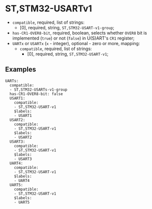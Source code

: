 ST,STM32-USARTv1
================

- `compatible`, required, list of strings:
  - [0], required, string, `ST,STM32-USART-v1-group`;
- `has-CR1-OVER8-bit`, required, boolean, selects whether `OVER8` bit is implemented (`true`) or not (`false`) in
U(S)ART's `CR1` register;
- `UARTx` or `USARTx` (`x` - integer), optional - zero or more, mapping:
  - `compatible`, required, list of strings:
    - [0], required, string, `ST,STM32-USART-v1`;

Examples
--------

```
UARTs:
  compatible:
  - ST,STM32-USARTs-v1-group
  has-CR1-OVER8-bit: false
  USART1:
    compatible:
    - ST,STM32-USART-v1
    $labels:
    - USART1
  USART2:
    compatible:
    - ST,STM32-USART-v1
    $labels:
    - USART2
  USART3:
    compatible:
    - ST,STM32-USART-v1
    $labels:
    - USART3
  UART4:
    compatible:
    - ST,STM32-USART-v1
    $labels:
    - UART4
  UART5:
    compatible:
    - ST,STM32-USART-v1
    $labels:
    - UART5
```
